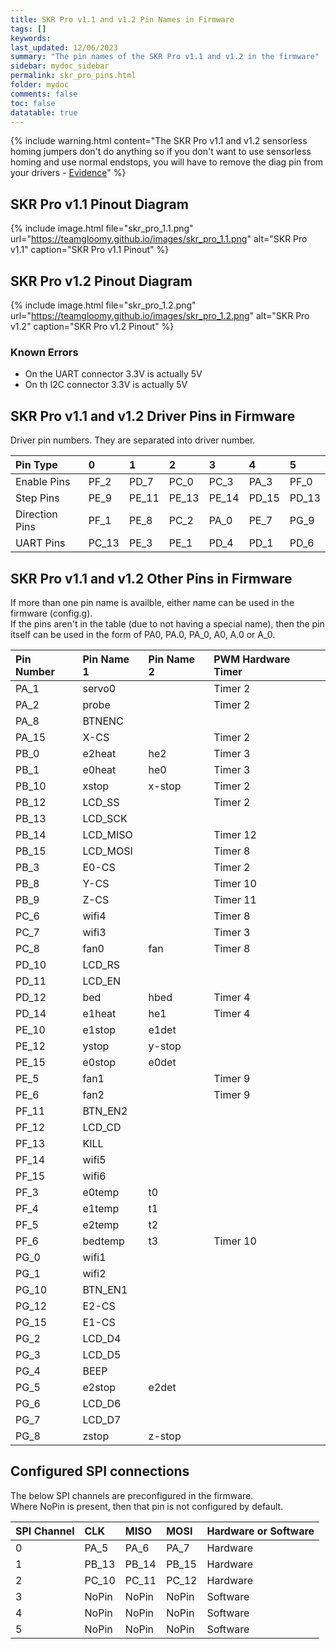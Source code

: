 ```yaml
---
title: SKR Pro v1.1 and v1.2 Pin Names in Firmware
tags: []
keywords: 
last_updated: 12/06/2023
summary: "The pin names of the SKR Pro v1.1 and v1.2 in the firmware"
sidebar: mydoc_sidebar
permalink: skr_pro_pins.html
folder: mydoc
comments: false
toc: false
datatable: true
---
```


{% include warning.html content="The SKR Pro v1.1 and v1.2 sensorless homing jumpers don't do anything so if you don't want to use sensorless homing and use normal endstops, you will have to remove the diag pin from your drivers - [Evidence](https://github.com/bigtreetech/BIGTREETECH-GTR-V1.0/issues/12)" %}

## SKR Pro v1.1 Pinout Diagram

{% include image.html file="skr_pro_1.1.png" url="https://teamgloomy.github.io/images/skr_pro_1.1.png" alt="SKR Pro v1.1" caption="SKR Pro v1.1 Pinout" %}

## SKR Pro v1.2 Pinout Diagram

{% include image.html file="skr_pro_1.2.png" url="https://teamgloomy.github.io/images/skr_pro_1.2.png" alt="SKR Pro v1.2" caption="SKR Pro v1.2 Pinout" %}

### Known Errors

* On the UART connector 3.3V is actually 5V
* On th I2C connector 3.3V is actually 5V

## SKR Pro v1.1 and v1.2 Driver Pins in Firmware

Driver pin numbers. They are separated into driver number.

<div class="datatable-begin"></div>

|Pin Type|0|1|2|3|4|5|
| :------------- |:-------------|:-------------|:-------------|:-------------|:-------------|:-----|
|Enable Pins|PF_2|PD_7|PC_0|PC_3|PA_3|PF_0|
|Step Pins|PE_9|PE_11|PE_13|PE_14|PD_15|PD_13|
|Direction Pins|PF_1|PE_8|PC_2|PA_0|PE_7|PG_9|
|UART Pins|PC_13|PE_3|PE_1|PD_4|PD_1|PD_6|

<div class="datatable-end"></div>

## SKR Pro v1.1 and v1.2 Other Pins in Firmware

If more than one pin name is availble, either name can be used in the firmware (config.g).  
If the pins aren't in the table (due to not having a special name), then the pin itself can be used in the form of PA0, PA.0, PA_0, A0, A.0 or A_0.  

<div class="datatable-begin"></div>

|Pin Number|Pin Name 1|Pin Name 2|PWM Hardware Timer|
| :------------- |:-------------|:-------------|:-------------|
|PA_1| servo0||Timer 2|
|PA_2| probe||Timer 2|
|PA_8|BTNENC|||
|PA_15| X-CS||Timer 2|
|PB_0| e2heat|he2|Timer 3|
|PB_1| e0heat|he0|Timer 3|
|PB_10| xstop|x-stop|Timer 2|
|PB_12|LCD_SS||Timer 2|
|PB_13|LCD_SCK|||
|PB_14|LCD_MISO||Timer 12|
|PB_15|LCD_MOSI||Timer 8|
|PB_3| E0-CS||Timer 2|
|PB_8| Y-CS||Timer 10|
|PB_9| Z-CS||Timer 11|
|PC_6| wifi4||Timer 8|
|PC_7| wifi3||Timer 3|
|PC_8| fan0|fan|Timer 8|
|PD_10|LCD_RS|||
|PD_11|LCD_EN|||
|PD_12| bed|hbed|Timer 4|
|PD_14| e1heat|he1|Timer 4|
|PE_10| e1stop|e1det||
|PE_12| ystop|y-stop||
|PE_15| e0stop|e0det||
|PE_5| fan1||Timer 9|
|PE_6| fan2||Timer 9|
|PF_11|BTN_EN2|||
|PF_12|LCD_CD|||
|PF_13|KILL|||
|PF_14| wifi5|||
|PF_15| wifi6|||
|PF_3| e0temp|t0||
|PF_4| e1temp|t1||
|PF_5| e2temp|t2||
|PF_6| bedtemp|t3|Timer 10|
|PG_0| wifi1|||
|PG_1| wifi2|||
|PG_10|BTN_EN1|||
|PG_12| E2-CS|||
|PG_15| E1-CS|||
|PG_2|LCD_D4|||
|PG_3|LCD_D5|||
|PG_4| BEEP|||
|PG_5| e2stop|e2det||
|PG_6|LCD_D6|||
|PG_7|LCD_D7|||
|PG_8| zstop|z-stop||

<div class="datatable-end"></div>

## Configured SPI connections

The below SPI channels are preconfigured in the firmware.  
Where NoPin is present, then that pin is not configured by default.  

<div class="datatable-begin"></div>

|SPI Channel| CLK | MISO | MOSI | Hardware or Software |
| :------------- |:-------------|:-------------|:-------------|:-------------|
|0|PA_5|PA_6|PA_7|Hardware|
|1|PB_13|PB_14|PB_15|Hardware|
|2|PC_10|PC_11|PC_12|Hardware|
|3|NoPin|NoPin|NoPin|Software|
|4|NoPin|NoPin|NoPin|Software|
|5|NoPin|NoPin|NoPin|Software|

<div class="datatable-end"></div>
